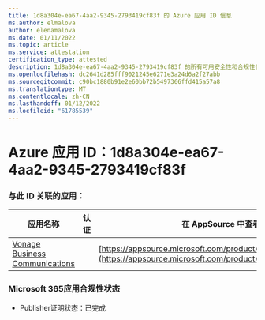 ```yaml
---
title: 1d8a304e-ea67-4aa2-9345-2793419cf83f 的 Azure 应用 ID 信息
ms.author: elmalova
author: elenamalova
ms.date: 01/11/2022
ms.topic: article
ms.service: attestation
certification_type: attested
description: 1d8a304e-ea67-4aa2-9345-2793419cf83f 的所有可用安全性和合规性信息。
ms.openlocfilehash: dc2641d285fff9021245e6271e3a24d6a2f27abb
ms.sourcegitcommit: c90bc1880b91e2e60bb72b5497366ffd415a57a8
ms.translationtype: MT
ms.contentlocale: zh-CN
ms.lasthandoff: 01/12/2022
ms.locfileid: "61785539"
---
```

# <a name="azure-app-id-1d8a304e-ea67-4aa2-9345-2793419cf83f"></a>Azure 应用 ID：1d8a304e-ea67-4aa2-9345-2793419cf83f


### <a name="apps-associated-with-this-id"></a>与此 ID 关联的应用：
| **应用名称** | **认证** | **在 AppSource 中查看** |
|--------------|---------------|-----------------------|
| [Vonage Business Communications](https://docs.microsoft.com/microsoft-365-app-certification/forward/WA200002988) |  | [https://appsource.microsoft.com/product/office/WA200002988](https://appsource.microsoft.com/product/office/WA200002988) |

### <a name="microsoft-365-app-compliance-status"></a>Microsoft 365应用合规性状态
- Publisher证明状态：已完成
